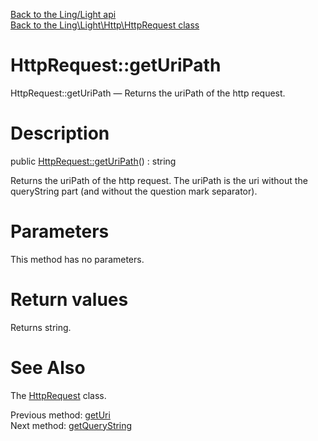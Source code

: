 [Back to the Ling/Light api](https://github.com/lingtalfi/Light/blob/master/doc/api/Ling/Light.md)<br>
[Back to the Ling\Light\Http\HttpRequest class](https://github.com/lingtalfi/Light/blob/master/doc/api/Ling/Light/Http/HttpRequest.md)


HttpRequest::getUriPath
================



HttpRequest::getUriPath — Returns the uriPath of the http request.




Description
================


public [HttpRequest::getUriPath](https://github.com/lingtalfi/Light/blob/master/doc/api/Ling/Light/Http/HttpRequest/getUriPath.md)() : string




Returns the uriPath of the http request.
The uriPath is the uri without the queryString part (and without the question mark
separator).




Parameters
================

This method has no parameters.


Return values
================

Returns string.








See Also
================

The [HttpRequest](https://github.com/lingtalfi/Light/blob/master/doc/api/Ling/Light/Http/HttpRequest.md) class.

Previous method: [getUri](https://github.com/lingtalfi/Light/blob/master/doc/api/Ling/Light/Http/HttpRequest/getUri.md)<br>Next method: [getQueryString](https://github.com/lingtalfi/Light/blob/master/doc/api/Ling/Light/Http/HttpRequest/getQueryString.md)<br>

